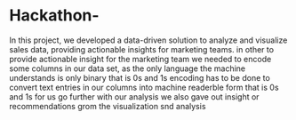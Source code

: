 # Hackathon-
In this project, we developed a data-driven solution to analyze and visualize sales data, providing actionable insights for marketing teams. 
in other to provide actionable insight for the marketing team we needed to encode some columns in our data set, as the only language the machine understands is only binary that is 0s and 1s encoding has to be done to convert text entries in our columns into machine readerble form that is 0s and 1s for us go further with our analysis 
we also gave out insight or recommendations grom the visualization snd analysis
